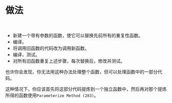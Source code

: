 # 做法

<br>

- 新建一个带有参数的函数，使它可以替换先前所有的重复性函数。
- 编译。
- 将调用旧函数的代码改为调用新函数。
- 编译，测试。
- 对所有旧函数重复上述步骤，每次替换后，修改并测试。

也许你会发现，你无法用这种办法处理整个函数，但可以处理函数中的一部分代码。

这种情况下，你应该首先将这部分代码提炼到一个独立函数中，然后再对那个提炼所得的函数使用`Parameterize Method (283)`。

<br>


